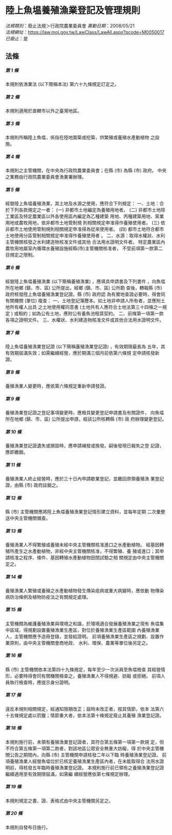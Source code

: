 # 陸上魚塭養殖漁業登記及管理規則

*法規類別*：廢止法規＞行政院農業委員會
*異動日期*：2008/05/21  
*法規網址*：https://law.moj.gov.tw/LawClass/LawAll.aspx?pcode=M0050017
*已廢止*：是


## 法條
##### 第 1 條
本規則依漁業法 (以下簡稱本法) 第六十九條規定訂定之。


##### 第 2 條
本規則適用於直轄市以外之臺灣地區。


##### 第 3 條
本規則所稱陸上魚塭，係指在陸地圍築或挖築，供繁殖或養殖水產動植物
之設施。


##### 第 4 條
本規則之主管機關，在中央為行政院農業委員會；在縣 (市) 為縣 (市)
政府。
中央之業務由行政院農業委員會漁業署辦理。


##### 第 5 條
經營陸上魚塭養殖漁業，其土地及水源之使用，應符合下列規定：
一、土地：合於下列各款規定之一者：
 (一) 非都市土地編定為養殖用地者。
 (二) 非都市土地除工業區及特定農業區以外各使用區內編定為乙種建築
      用地、丙種建築用地、窯業用地或農牧用地，依非都市土地管制規
      則相關規定申准得作養殖使用者。
 (三) 依非都市土地使用管制規則相關規定申准得為從來使用者。
 (四) 都市土地符合都市土地使用分區管制相關規定申准得作養殖使用者
      。
二、水源：取得水權狀、水利主管機關核發之水利建造物核准文件或其他
    合法用水證明文件者。
特定農業區內農牧用地屬室內循環水養殖設施經縣(市)主管機關核准者，
不受前項第一款第二目規定之限制。


##### 第 6 條
經營陸上魚塭養殖漁業 (以下簡稱養殖漁業) ，應填具申請書及下列書件
，向魚塭所在地鄉 (鎮、市、區) 公所提出，經鄉 (鎮、市、區) 公所勘
查後，轉報縣 (市) 政府核發陸上魚塭養殖漁業登記證。縣 (市) 政府認
為有實地查證必要時，得會同有關機關 (單位) 複查：
一、土地登記簿謄本。如土地非申請人所有者，並應附土地所有權人出具
    之土地使用權同意書 (土地共有人應符合土地法第三十四條之一規定
    ) 或租約；如為公有土地，應附公有養魚池租賃契約。
二、前條第一項第一款各項之證明文件。
三、水權狀、水利建造物核准文件或其他合法用水證明文件。


##### 第 7 條
陸上魚塭養殖漁業登記證 (以下簡稱養殖漁業登記證) ，有效期限最長為
五年，其有效期屆滿失效；如需繼續經營，應於期滿三個月前依第六條規
定申請核發新證。


##### 第 8 條
養殖漁業人變更時，應依第六條規定重新申請發證。


##### 第 9 條
養殖漁業登記證之登記事項變更時，應檢具變更登記申請書及有關證件，
向魚塭所在地鄉 (鎮、市、區) 公所提出申請，經該公所核轉縣 (市) 政
府辦理變更登記。


##### 第 10 條
養殖漁業登記證遺失或損毀時，應申請補發或換發。嗣後發現已報失之登
記證，應即繳銷。


##### 第 11 條
養殖漁業人終止經營時，應於三十日內申請歇業登記，並繳回原領養殖漁
業登記證，由縣 (市) 政府註銷之。


##### 第 12 條
縣 (市) 主管機關應將陸上魚塭養殖漁業登記情形建立資料，並每年定期
二次彙整送中央主管機關備查。


##### 第 13 條
養殖漁業人不得繁殖或養殖未經中央主管機關核准進口之水產動植物。
經基因轉殖所產生之水產動植物，非經中央主管機關核准，不得繁殖、養
殖或進口；其申請核准之程序、條件、基因轉殖水產動植物田間試驗之相
關規定由中央主管機關定之。


##### 第 14 條
養殖漁業人繁殖或養殖之水產動植物發生傳染疫病或重大病變時，應依動
物傳染病防治條例及植物防疫法之有關規定處理。


##### 第 15 條
主管機關為維護養殖漁業與環境之和諧，於環境適合發展養殖漁業之現有
魚塭集中區域，得規劃設置養殖漁業生產區，對位於養殖漁業生產區範圍
內養殖漁業人，主管機關應予造冊登錄，並發給證明。
前項養殖漁業生產區之規劃、設置作業原則，由中央主管機關會商地政、
水利、環保、農業等單位後另定之。


##### 第 16 條
縣 (市) 主管機關依本法第四十九條規定，每年至少一次派員至魚塭檢查
其經營情形，必要時得會同有關機關檢查之，養殖漁業人不得規避、妨礙
或拒絕。
前項人員執行檢查時，應提示身分證明。


##### 第 17 條
違反本規則相關規定，經通知限期改正；屆時未改正者，按其情節，依本
法第六十五條規定處以罰鍰；情節重大者，依本法第十條規定廢止其養殖
漁業登記證。


##### 第 18 條
本規則施行前，未領有養殖漁業登記證者，其符合第五條第一項第一款規
定，但不符合第五條第一項第二款者，對該地區公眾安全無重大妨礙，得
於中央主管機關公告之期間內，向縣 (市) 主管機關申請核發二年以下臨
時養殖漁業登記證。
前項養殖漁業人經營魚塭位於已核定養殖漁業生產區內者，在未能取得合
法用水證明前，得核發五年臨時養殖漁業登記證。
本規則施行前已領有之養殖漁業登記證繼續適用至有效期限屆滿，如需繼
續經營應依第七條規定辦理。


##### 第 19 條
本規則規定之書、證、表格式由中央主管機關另定之。


##### 第 20 條
本規則自發布日施行。



